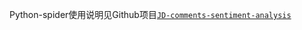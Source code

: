 Python-spider使用说明见Github项目[`JD-comments-sentiment-analysis`](https://github.com/DA1YAYUAN/JD-comments-sentiment-analysis)
